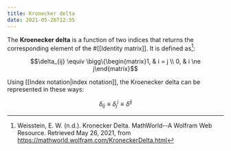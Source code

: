```yaml
---
title: Kronecker delta
date: 2021-05-26T12:55
---
```


The **Kroenecker delta** is a function of two indices that returns the corresponding element of the #[[Identity matrix]]. It is defined as[^wolfram]:

$$\delta_{ij} \equiv \bigg\{\begin{matrix}1, & i = j \\ 0, & i \ne j\end{matrix}$$

Using [[Index notation|index notation]], the Kroenecker delta can be represented in these ways:

$$\delta_{ij} \equiv \delta_j^i \equiv \delta^{ij}$$

[^wolfram]: Weisstein, E. W. (n.d.). Kronecker Delta. MathWorld--A Wolfram Web Resource. Retrieved May 26, 2021, from https://mathworld.wolfram.com/KroneckerDelta.html
